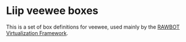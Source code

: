 Liip veewee boxes
=================

This is a set of box definitions for veewee, used mainly by the [RAWBOT Virtualization Framework](https://github.com/team-rawbot/rawbot-virtualization).
